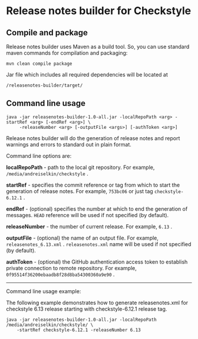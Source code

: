 # Release notes builder for Checkstyle

## Compile and package

Release notes builder uses Maven as a build tool. So, you can use standard maven commands
for compilation and packaging:

```
mvn clean compile package
```

Jar file which includes all required dependencies will be located at

```
/releasenotes-builder/target/
```

## Command line usage
```
java -jar releasenotes-builder-1.0-all.jar -localRepoPath <arg> -startRef <arg> [-endRef <arg>] \
     -releaseNumber <arg> [-outputFile <args>] [-authToken <arg>]
```

Release notes builder will do the generation of release notes and report warnings and errors to
standard out in plain format.

Command line options are:

**localRepoPath** - path to the local git repository. For example,  ```/media/andreiselkin/checkstyle``` .

**startRef** - specifies the commit reference or tag from which to start the generation of
release notes. For example, ```753bc06``` or just tag ```checkstyle-6.12.1``` .

**endRef** - (optional) specifies the number at which to end the generation of messages.
```HEAD``` reference will be used if not specified (by default).

**releaseNumber** - the number of current release. For example, ```6.13``` .

**outputFile** - (optional) the name of an output file. For example, ```releasenotes_6.13.xml```
. ```releasenotes.xml``` name will be used if not specified (by default).

**authToken** - (optional) the GitHub authentication access token to establish private connection to remote repository. For example, `0f95514f36200ebaadb8f28d8ba54300360a9e90` .

--------------------

Command line usage example:

The following example demonstrates how to generate releasenotes.xml for checkstyle 6.13 release starting with checkstyle-6.12.1 release tag.

```
java -jar releasenotes-builder-1.0-all.jar -localRepoPath /media/andreiselkin/checkstyle/ \
    -startRef checkstyle-6.12.1 -releaseNumber 6.13
```

